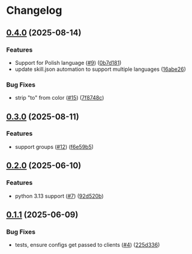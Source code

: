 # Changelog

## [0.4.0](https://github.com/OscillateLabsLLC/skill-homeassistant/compare/v0.3.0...v0.4.0) (2025-08-14)


### Features

* Support for Polish language ([#9](https://github.com/OscillateLabsLLC/skill-homeassistant/issues/9)) ([0b7d181](https://github.com/OscillateLabsLLC/skill-homeassistant/commit/0b7d181eb4c433a1fa98f1c97fbeb31fc15e59d6))
* update skill.json automation to support multiple languages ([16abe26](https://github.com/OscillateLabsLLC/skill-homeassistant/commit/16abe264116deabf32b9b5ac0e1f5e0081602f2a))


### Bug Fixes

* strip "to" from color ([#15](https://github.com/OscillateLabsLLC/skill-homeassistant/issues/15)) ([7f8748c](https://github.com/OscillateLabsLLC/skill-homeassistant/commit/7f8748c4ea21a2c7efd4308b6f1b1d60fef54cdb))

## [0.3.0](https://github.com/OscillateLabsLLC/skill-homeassistant/compare/v0.2.0...v0.3.0) (2025-08-11)


### Features

* support groups ([#12](https://github.com/OscillateLabsLLC/skill-homeassistant/issues/12)) ([f6e59b5](https://github.com/OscillateLabsLLC/skill-homeassistant/commit/f6e59b54b27a7d99d9ea2fd5cce901afe3c62d2c))

## [0.2.0](https://github.com/OscillateLabsLLC/skill-homeassistant/compare/v0.1.1...v0.2.0) (2025-06-10)


### Features

* python 3.13 support ([#7](https://github.com/OscillateLabsLLC/skill-homeassistant/issues/7)) ([92d520b](https://github.com/OscillateLabsLLC/skill-homeassistant/commit/92d520bf4438dee15c5c69c538fbfa438b633bc6))

## [0.1.1](https://github.com/OscillateLabsLLC/skill-homeassistant/compare/v0.1.0...v0.1.1) (2025-06-09)


### Bug Fixes

* tests, ensure configs get passed to clients ([#4](https://github.com/OscillateLabsLLC/skill-homeassistant/issues/4)) ([225d336](https://github.com/OscillateLabsLLC/skill-homeassistant/commit/225d336cc5fc877ca8b1e5f4916ace62f03bcfd0))
